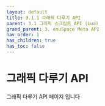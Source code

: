 ```yaml
---
layout: default
title: 3.1.1 그래픽 다루기 API
parent: 3.1 그래픽 스크립트 API (Lua)
grand_parent: 3. enuSpace Meta API
nav_order: 1
has_children: true
has_toc: false
---
```


# 그래픽 다루기 API

그래픽 다루기 API 페이지 입니다